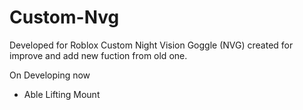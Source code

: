 # Custom-Nvg
Developed for Roblox
Custom Night Vision Goggle (NVG) created for improve and add new fuction from old one.

On Developing now
- Able Lifting Mount
